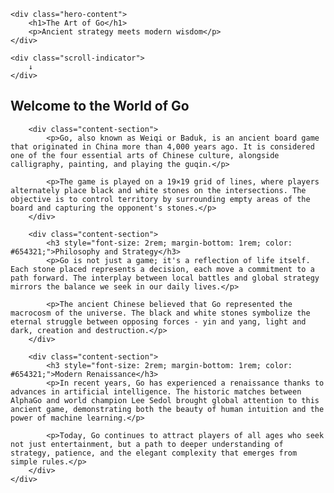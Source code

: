 <!-- ---
layout: default
title: ""
description: "Ancient strategy meets modern wisdom"
--- -->

<div class="hero">
    <div class="go-board-container" id="goBoardContainer">
        <div class="go-board">
            <div class="board-grid">
                <div class="star-point"></div>
                <div class="star-point"></div>
                <div class="star-point"></div>
                <div class="star-point"></div>
                <div class="star-point"></div>
                <div class="star-point"></div>
                <div class="star-point"></div>
                <div class="star-point"></div>
                <div class="star-point"></div>
            </div>
        </div>
    </div>
    
    <div class="hero-content">
        <h1>The Art of Go</h1>
        <p>Ancient strategy meets modern wisdom</p>
    </div>
    
    <div class="scroll-indicator">
        ↓
    </div>
</div>

<div class="content">
    <div class="content-inner">
        <h2>Welcome to the World of Go</h2>
        
        <div class="content-section">
            <p>Go, also known as Weiqi or Baduk, is an ancient board game that originated in China more than 4,000 years ago. It is considered one of the four essential arts of Chinese culture, alongside calligraphy, painting, and playing the guqin.</p>
            
            <p>The game is played on a 19×19 grid of lines, where players alternately place black and white stones on the intersections. The objective is to control territory by surrounding empty areas of the board and capturing the opponent's stones.</p>
        </div>
        
        <div class="content-section">
            <h3 style="font-size: 2rem; margin-bottom: 1rem; color: #654321;">Philosophy and Strategy</h3>
            <p>Go is not just a game; it's a reflection of life itself. Each stone placed represents a decision, each move a commitment to a path forward. The interplay between local battles and global strategy mirrors the balance we seek in our daily lives.</p>
            
            <p>The ancient Chinese believed that Go represented the macrocosm of the universe. The black and white stones symbolize the eternal struggle between opposing forces - yin and yang, light and dark, creation and destruction.</p>
        </div>
        
        <div class="content-section">
            <h3 style="font-size: 2rem; margin-bottom: 1rem; color: #654321;">Modern Renaissance</h3>
            <p>In recent years, Go has experienced a renaissance thanks to advances in artificial intelligence. The historic matches between AlphaGo and world champion Lee Sedol brought global attention to this ancient game, demonstrating both the beauty of human intuition and the power of machine learning.</p>
            
            <p>Today, Go continues to attract players of all ages who seek not just entertainment, but a path to deeper understanding of strategy, patience, and the elegant complexity that emerges from simple rules.</p>
        </div>
    </div>
</div>
